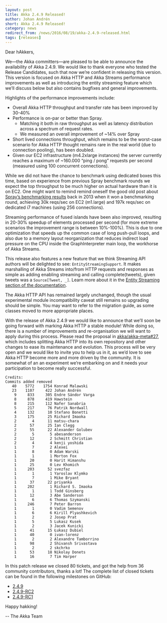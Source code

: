 ```yaml
---
layout: post
title: Akka 2.4.9 Released!
author: Johan Andrén
short: Akka 2.4.9 Released!
category: news
redirect_from: /news/2016/08/19/akka-2.4.9-released.html
tags: [releases]
---
```

Dear hAkkers,

We—the Akka committers—are pleased to be able to announce the availability of Akka 2.4.9. We would like to thank 
everyone who tested the Release Candidates, such that now we’re confident in releasing this version. This version is 
focused on Akka HTTP and Akka Streams performance improvements as well as introducing the entity streaming feature 
which we’ll discuss below but also contains bugfixes and general improvements.

Highlights of the performance improvements include:

 * Overall Akka HTTP throughput and transfer rate has been improved by 30-40%
 * Performance is on-par or better than Spray.
   * Matching it both in raw throughput as well as latency distribution across a spectrum of request rates.
   * We measured an overall improvement of ~14% over Spray
 * Short lived connections throughput, which remains to be the worst-case scenario for Akka HTTP thought remains rare 
   in the real world (due to connection pooling), has been doubled.
 * Given our EC2 infrastructure (m4.2xlarge instances) the server currently reaches a maximum of ~160.000 “ping / pong” 
   requests per second (measured using 100 concurrent connections).

While we did not have the chance to benchmark using dedicated boxes this time, based on experience from previous Spray 
benchmark rounds we expect the top throughput to be much higher on actual hardware than it is on EC2. One might want to 
remind remind oneself the good old post about [Spray’s benchmarking results](http://spray.io/blog/2013-05-24-benchmarking-spray/) 
back in 2013 when it won a benchmarking round, achieving 30k reqs/sec on EC2 (m1.large) and 197k reqs/sec on dedicated 
i7 machines (using 256 connections).

Streaming performance of fused islands have been also improved, resulting in 20-30% speedup of elements processed per 
second (for more extreme scenarios the improvement range is between 10%-100%). This is due to one optimization that 
speeds up the common case of long push-pull loops, and also due to a memory layout reorganization that reduces indirect 
load pressure on the CPU inside the GraphInterpreter main loop, the workhorse of Akka Streams.

This release also features a new feature that we think Streaming API authors will be delighted to see: 
`EntityStreamingSupport`. It makes marshalling of Akka Streams into/from HTTP requests and responses as simple as 
adding enabling streaming and calling complete(tweets), given tweets was a `Source[Tweet, _]`. Learn more about it in the 
[Entity Streaming section of the documentation](https://doc.akka.io/docs/akka-http/current/routing-dsl/source-streaming-support.html?language=java).

The Akka HTTP API has remained largely unchanged, though the usual experimental module incompatibility caveat still 
remains so upgrading should be simple. You may want to refer to the 
migration guide, as some 
classes moved to more appropriate places.

With the release of Akka 2.4.9 we would like to announce that we’ll soon be going forward with marking Akka HTTP a 
stable module! While doing so, there is a number of improvements and re-organisation we will want to apply during this 
process. Please read the proposal in [akka/akka-meta#27](https://github.com/akka/akka-meta/issues/27), which includes 
splitting Akka HTTP into its own repository and other changes to ease its maintenance and evolution. This process will 
be very open and we would like to invite you to help us in it, as we’d love to see Akka HTTP become more and more 
driven by the community. It is somewhat of an an experiment we’re embarking on and it needs your participation to 
become really successful.

~~~
Credits:
Commits added removed
   40    5772    1754 Konrad Malawski
   23    1107     422 Johan Andrén
    9     833     305 Endre Sándor Varga
    8     878     419 Hawstein
    8     215     112 Nafer Sanabria
    5     217      76 Patrik Nordwall
    4     132      10 Stefano Bonetti
    3     175      25 Richard Imaoka
    2       4      11 matsu-chara
    2      57      25 Ian Clegg
    2      55      22 Alexander Golubev
    2       5       5 abesanderson
    2      12       2 Schmitt Christian
    2       4       4 kenji yoshida
    1       7       2 Alexei
    1       8       0 Adam Warski
    1       1       1 Morton Fox
    1      20       0 Harit Himanshu
    1      25       0 Lev Khomich
    1     203      52 svezfaz
    1       1       1 Yaroslav Klymko
    1       7       1 Mike Bryant
    1      37      22 priyanka
    1     202       1 Richard S. Imaoka
    1       1       1 Todd Ginsberg
    1      12       3 Abe Sanderson
    1       6       6 Thomas Szymanski
    1     246       7 Peter Barron
    1       1       0 Vadim Semenov
    1       6       6 Kirill Plyashkevich
    1       2       2 Josep Prat
    1       5       5 Lukasz Kusek
    1       2       3 Jacek Kunicki
    1      41      15 Łukasz Dubiel
    1      40       0 ivan-lorenz
    1       2       2 Alexandre Tamborrino
    1      98       2 Shivansh Srivastava
    1       2       2 skchrko
    1      53      18 Nikolay Donets
    1      16       7 Tim Harper
~~~

In this patch release we closed 80 tickets, and got the help from 36 community contributors, thanks a lot! The complete list of closed tickets can be found in the following milestones on GitHub:
  
 * [2.4.9](https://github.com/akka/akka/milestone/94?closed=1)
 * [2.4.9-RC2](https://github.com/akka/akka/milestone/92?closed=1)
 * [2.4.9-RC1](https://github.com/akka/akka/milestone/91?closed=1)

Happy hakking!


-- The Akka Team
